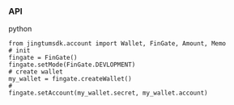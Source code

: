 ### API
  
   python
   
    from jingtumsdk.account import Wallet, FinGate, Amount, Memo
    # init
    fingate = FinGate()
    fingate.setMode(FinGate.DEVLOPMENT)
    # create wallet
    my_wallet = fingate.createWallet()
    #
    fingate.setAccount(my_wallet.secret, my_wallet.account)
    
    
